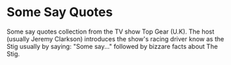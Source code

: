 Some Say Quotes
=======

Some say quotes collection from the TV show Top Gear (U.K).
The host (usually Jeremy Clarkson) introduces the show's racing driver know as the Stig usually by saying: "Some say..." followed by bizzare facts about The Stig.
